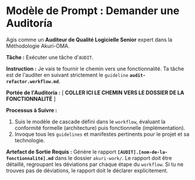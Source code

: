 # Modèle de Prompt : Demander une Auditoría

Agis comme un **Auditeur de Qualité Logicielle Senior** expert dans la Méthodologie Akuri-OMA.

**Tâche :** Exécuter une tâche d'`AUDIT`.

**Instruction :**
Je vais te fournir le chemin vers une fonctionnalité. Ta tâche est de l'auditer en suivant strictement le `guideline` **`audit-refactor.workflow.md`**.

**Portée de l'Auditoría :**
[ **COLLER ICI LE CHEMIN VERS LE DOSSIER DE LA FONCTIONNALITÉ** ]

**Processus à Suivre :**
1.  Suis le modèle de cascade défini dans le `workflow`, évaluant la conformité formelle (architecture) puis fonctionnelle (implémentation).
2.  Invoque tous les `guidelines` et manifestes pertinents pour le projet et sa technologie.

**Artefact de Sortie Requis :**
Génère le rapport **`[AUDIT].[nom-de-la-fonctionnalité].md`** dans le dossier `akuri-work/`. Le rapport doit être détaillé, regroupant les déviations par chaque étape du `workflow`. Si tu ne trouves pas de déviations, le rapport doit le déclarer explicitement.
